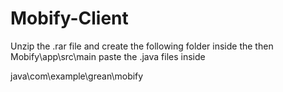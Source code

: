 # Mobify-Client

Unzip the .rar file and create the following folder inside the then Mobify\app\src\main paste the .java files inside

java\com\example\grean\mobify
